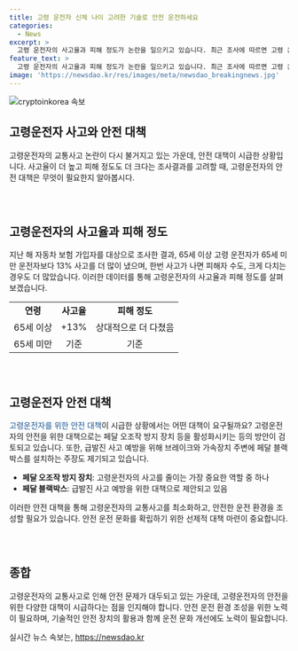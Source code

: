 ```yaml
---
title: 고령 운전자 신체 나이 고려한 기술로 안전 운전하세요
categories:
  - News
excerpt: >
  고령 운전자의 사고율과 피해 정도가 논란을 일으키고 있습니다. 최근 조사에 따르면 고령 운전자가 65세 미만 운전자보다 13% 더 많은 사고를 낸 것으로 나타났으며, 피해자 수와 크게 다치는 경우도 더 많은 것으로 확인되었습니다. 그러나 연령이 높아져도 사고율이 계속 늘어나지는 않는다는 분석도 있습니다. 이에 따라 고령 운전자를 위한 페달 오조작 방지 장치의 활성화와 페달 블랙박스 설치 등의 대책이 필요하다는 목소리가 나오고 있습니다.
feature_text: >
  고령 운전자의 사고율과 피해 정도가 논란을 일으키고 있습니다. 최근 조사에 따르면 고령 운전자가 65세 미만 운전자보다 13% 더 많은 사고를 낸 것으로 나타났으며, 피해자 수와 크게 다치는 경우도 더 많은 것으로 확인되었습니다. 그러나 연령이 높아져도 사고율이 계속 늘어나지는 않는다는 분석도 있습니다. 이에 따라 고령 운전자를 위한 페달 오조작 방지 장치의 활성화와 페달 블랙박스 설치 등의 대책이 필요하다는 목소리가 나오고 있습니다.
image: 'https://newsdao.kr/res/images/meta/newsdao_breakingnews.jpg'
---
```


<p><img src="https://newsdao.kr/res/images/meta/newsdao_breakingnews.jpg" alt="cryptoinkorea 속보" /></p>

<h2 data-ke-size="size26">고령운전자 사고와 안전 대책</h2>

<p data-ke-size="size16">고령운전자의 교통사고 논란이 다시 불거지고 있는 가운데, 안전 대책이 시급한 상황입니다. 사고율이 더 높고 피해 정도도 더 크다는 조사결과를 고려할 때, 고령운전자의 안전 대책은 무엇이 필요한지 알아봅시다.</p>

<h3>&nbsp;</h3>

<h2 data-ke-size="size26">고령운전자의 사고율과 피해 정도</h2>

<p data-ke-size="size16">지난 해 자동차 보험 가입자를 대상으로 조사한 결과, 65세 이상 고령 운전자가 65세 미만 운전자보다 13% 사고를 더 많이 냈으며, 한번 사고가 나면 피해자 수도, 크게 다치는 경우도 더 많았습니다. 이러한 데이터를 통해 고령운전자의 사고율과 피해 정도를 살펴보겠습니다.</p>

<table>
    <tr>
        <td style="text-align: center; height: 17px;"><b>연령</b></td>
        <td style="text-align: center; height: 17px;"><b>사고율</b></td>
        <td style="text-align: center; height: 17px;"><b>피해 정도</b></td>
    </tr>
    <tr>
        <td style="text-align: center; height: 17px;">65세 이상</td>
        <td style="text-align: center; height: 17px;">+13%</td>
        <td style="text-align: center; height: 17px;">상대적으로 더 다쳤음</td>
    </tr>
    <tr>
        <td style="text-align: center; height: 17px;">65세 미만</td>
        <td style="text-align: center; height: 17px;">기준</td>
        <td style="text-align: center; height: 17px;">기준</td>
    </tr>
</table>

<h3>&nbsp;</h3>

<h2 data-ke-size="size26">고령운전자 안전 대책</h2>

<p data-ke-size="size16"><span style="color: #1a5490;">고령운전자를 위한 안전 대책</span>이 시급한 상황에서는 어떤 대책이 요구될까요? 고령운전자의 안전을 위한 대책으로는 페달 오조작 방지 장치 등을 활성화시키는 등의 방안이 검토되고 있습니다. 또한, 급발진 사고 예방을 위해 브레이크와 가속장치 주변에 페달 블랙박스를 설치하는 주장도 제기되고 있습니다.</p>

<ul>
    <li><b>페달 오조작 방지 장치</b>: 고령운전자의 사고를 줄이는 가장 중요한 역할 중 하나</li>
    <li><b>페달 블랙박스</b>: 급발진 사고 예방을 위한 대책으로 제안되고 있음</li>
</ul>

<p data-ke-size="size16">이러한 안전 대책을 통해 고령운전자의 교통사고를 최소화하고, 안전한 운전 환경을 조성할 필요가 있습니다. 안전 운전 문화를 확립하기 위한 선제적 대책 마련이 중요합니다.</p>

<h3>&nbsp;</h3>

<h2 data-ke-size="size26">종합</h2>

<p data-ke-size="size16">고령운전자의 교통사고로 인해 안전 문제가 대두되고 있는 가운데, 고령운전자의 안전을 위한 다양한 대책이 시급하다는 점을 인지해야 합니다. 안전 운전 환경 조성을 위한 노력이 필요하며, 기술적인 안전 장치의 활용과 함께 운전 문화 개선에도 노력이 필요합니다.</p>
실시간 뉴스 속보는, <a href="https://newsdao.kr" rel="dofollow">https://newsdao.kr</a>


